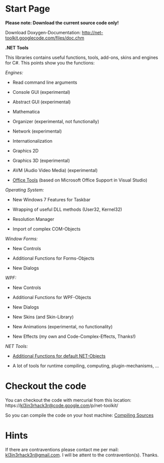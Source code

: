 # Start Page #

**Please note: Download the current source code only!**

Download Doxygen-Documentation: http://net-toolkit.googlecode.com/files/doc.chm

**.NET Tools**

This libraries contains useful functions, tools, add-ons, skins and engines for C#. This points show you the functions:

_Engines:_

- Read command line arguments

- Console GUI (experimental)

- Abstract GUI (experimental)

- Mathematica

- Organizer (experimental, not functionally)

- Network (experimental)

- Internationalization

- Graphics 2D

- Graphics 3D (experimental)

- AVM (Audio Video Media) (experimental)

- [Office Tools](office.md) (based on Microsoft Office Support in Visual Studio)

_Operating System:_

- New Windows 7 Features for Taskbar

- Wrapping of useful DLL methods (User32, Kernel32)

- Resolution Manager

- Import of complex COM-Objects

_Window Forms:_

- New Controls

- Additional Functions for Forms-Objects

- New Dialogs

_WPF:_

- New Controls

- Additional Functions for WPF-Objects

- New Dialogs

- New Skins (and Skin-Library)

- New Animations (experimental, no functionality)

- New Effects (my own and Code-Complex-Effects, Thanks!)

_NET Tools:_

- [Additional Functions for default NET-Objects](tools_extensions.md)

- A lot of tools for runtime compiling, computing, plugin-mechanisms, ...

# Checkout the code #

You can checkout the code with mercurial from this location: https://kl3in3rhack3r@code.google.com/p/net-toolkit/

So you can compile the code on your host machine: [Compiling Sources](CompilingSource.md)

# Hints #

If there are contraventions please contact me per mail: kl3in3rhack3r@gmail.com. I will be attent to the contravention(s). Thanks.